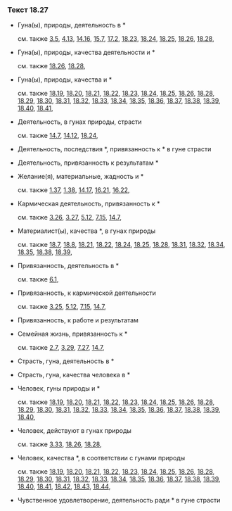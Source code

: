 ### Текст 18.27
	
- Гуна(ы), природы, деятельность в *

	см. также  [3.5](../03/0305.md),  [4.13](../04/0413.md),  [14.16](../14/1416.md),  [15.7](../15/1507.md),  [17.2](../17/1702.md),  [18.23](../18/1823.md),  [18.24](../18/1824.md),  [18.25](../18/1825.md),  [18.26](../18/1826.md),  [18.28](../18/1828.md), 
	
- Гуна(ы), природы, качества деятельности и *

	см. также  [18.26](../18/1826.md),  [18.28](../18/1828.md), 
	
- Гуна(ы), природы, качества и *

	см. также  [18.19](../18/1819.md),  [18.20](../18/1820.md),  [18.21](../18/1821.md),  [18.22](../18/1822.md),  [18.23](../18/1823.md),  [18.24](../18/1824.md),  [18.25](../18/1825.md),  [18.26](../18/1826.md),  [18.28](../18/1828.md),  [18.29](../18/1829.md),  [18.30](../18/1830.md),  [18.31](../18/1831.md),  [18.32](../18/1832.md),  [18.33](../18/1833.md),  [18.34](../18/1834.md),  [18.35](../18/1835.md),  [18.36](../18/1836.md),  [18.37](../18/1837.md),  [18.38](../18/1838.md),  [18.39](../18/1839.md),  [18.40](../18/1840.md),  [18.41](../18/1841.md), 
	
- Деятельность, в гунах природы, страсти

	см. также  [14.7](../14/1407.md),  [14.12](../14/1412.md),  [18.24](../18/1824.md), 
	
- Деятельность, последствия *, привязанность к * в гуне страсти

	
- Деятельность, привязанность к результатам *

	
- Желание(я), материальные, жадность и *

	см. также  [1.37](../01/0137.md),  [1.38](../01/0138.md),  [14.17](../14/1417.md),  [16.21](../16/1621.md),  [16.22](../16/1622.md), 
	
- Кармическая деятельность, привязанность к *

	см. также  [3.26](../03/0326.md),  [3.27](../03/0327.md),  [5.12](../05/0512.md),  [7.15](../07/0715.md),  [14.7](../14/1407.md), 
	
- Материалист(ы), качества *, в гунах природы

	см. также  [18.7](../18/1807.md),  [18.8](../18/1808.md),  [18.21](../18/1821.md),  [18.22](../18/1822.md),  [18.24](../18/1824.md),  [18.25](../18/1825.md),  [18.28](../18/1828.md),  [18.31](../18/1831.md),  [18.32](../18/1832.md),  [18.34](../18/1834.md),  [18.35](../18/1835.md),  [18.38](../18/1838.md),  [18.39](../18/1839.md), 
	
- Привязанность, деятельность в *

	см. также  [6.1](../06/0601.md), 
	
- Привязанность, к кармической деятельности

	см. также  [3.25](../03/0325.md),  [5.12](../05/0512.md),  [7.15](../07/0715.md),  [14.7](../14/1407.md), 
	
- Привязанность, к работе и результатам

	
- Семейная жизнь, привязанность к *

	см. также  [2.7](../02/0207.md),  [3.29](../03/0329.md),  [7.27](../07/0727.md),  [14.7](../14/1407.md), 
	
- Страсть, гуна, деятельность в *

	
- Страсть, гуна, качества человека в *

	
- Человек, гуны природы и *

	см. также  [18.19](../18/1819.md),  [18.20](../18/1820.md),  [18.21](../18/1821.md),  [18.22](../18/1822.md),  [18.23](../18/1823.md),  [18.24](../18/1824.md),  [18.25](../18/1825.md),  [18.26](../18/1826.md),  [18.28](../18/1828.md),  [18.29](../18/1829.md),  [18.30](../18/1830.md),  [18.31](../18/1831.md),  [18.32](../18/1832.md),  [18.33](../18/1833.md),  [18.34](../18/1834.md),  [18.35](../18/1835.md),  [18.36](../18/1836.md),  [18.37](../18/1837.md),  [18.38](../18/1838.md),  [18.39](../18/1839.md),  [18.40](../18/1840.md), 
	
- Человек, действуют в гунах природы

	см. также  [3.33](../03/0333.md),  [18.26](../18/1826.md),  [18.28](../18/1828.md), 
	
- Человек, качества *, в соответствии с гунами природы

	см. также  [18.19](../18/1819.md),  [18.20](../18/1820.md),  [18.21](../18/1821.md),  [18.22](../18/1822.md),  [18.23](../18/1823.md),  [18.24](../18/1824.md),  [18.25](../18/1825.md),  [18.26](../18/1826.md),  [18.28](../18/1828.md),  [18.29](../18/1829.md),  [18.30](../18/1830.md),  [18.31](../18/1831.md),  [18.32](../18/1832.md),  [18.33](../18/1833.md),  [18.34](../18/1834.md),  [18.35](../18/1835.md),  [18.36](../18/1836.md),  [18.37](../18/1837.md),  [18.38](../18/1838.md),  [18.39](../18/1839.md),  [18.40](../18/1840.md),  [18.41](../18/1841.md),  [18.42](../18/1842.md),  [18.43](../18/1843.md),  [18.44](../18/1844.md), 
	
- Чувственное удовлетворение, деятельность ради * в гуне страсти

